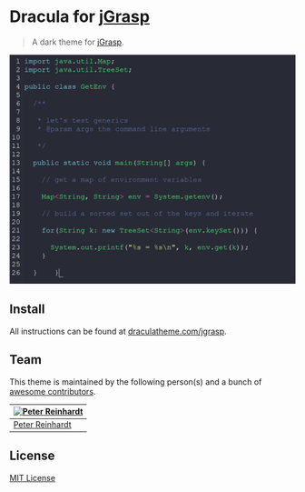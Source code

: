 # Dracula for [jGrasp](http://www.jgrasp.org/)

> A dark theme for [jGrasp](http://www.jgrasp.org/).

![Screenshot](./screenshot.png)

## Install

All instructions can be found at [draculatheme.com/jgrasp](https://draculatheme.com/jgrasp).

## Team

This theme is maintained by the following person(s) and a bunch of [awesome contributors](https://github.com/dracula/jgrasp/graphs/contributors).

[![Peter Reinhardt](https://avatars1.githubusercontent.com/u/3751731?v=3&s=70)](https://github.com/peter-er) |
--- |
[Peter Reinhardt](https://github.com/peter-er) |

## License

[MIT License](./LICENSE)
